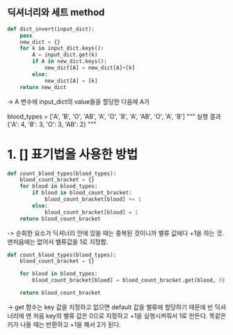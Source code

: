 ## 딕셔너리와 세트 method


```python
def dict_invert(input_dict):
    pass
    new_dict = {}
    for k in input_dict.keys():
        A = input_dict.get(k)
        if A in new_dict.keys():
            new_dict[A] = new_dict[A]+[k]
        else:
            new_dict[A] = [k]
    return new_dict
 ```   

 -> A 변수에 input_dict의 value들을 할당한 다음에 
 A가 

 blood_types = ['A', 'B', 'O', 'AB', 'A', 'O', 'B', 'A', 'AB', 'O', 'A', 'B']
"""
실행 결과
{'A': 4, 'B': 3, 'O': 3, 'AB': 2}
"""


# 1. [] 표기법을 사용한 방법
```python
def count_blood_types(blood_types):
    blood_count_bracket = {}
    for blood in blood_types:
        if blood in blood_count_bracket:
            blood_count_bracket[blood] += 1
        else:
            blood_count_bracket[blood] = 1
    return blood_count_bracket
```
-> 순회한 요소가 딕셔너리 안에 있을 때는 중복된 것이니까 밸류 값에다 +1을 하는 것. 맨처음에는 없어서 밸류값을 1로 지정함. 

```python
def count_blood_types(blood_types):
    blood_count_bracket = {}

    for blood in blood_types:
        blood_count_bracket[blood] = blood_count_bracket.get(blood, 0) + 1

    return blood_count_bracket
```

-> get 함수는 key 값을 지정하고 없으면 default 값을 밸류에 할당하기 때문에 빈 딕셔너리에 맨 처음 key의 밸류 값은 0으로 지정하고 +1을 실행시켜줘서 1로 만든다.
똑같은 키가 나올 때는 반환하고 +1을 해서 2가 된다.